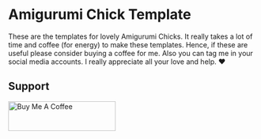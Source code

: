 # Amigurumi Chick Template
These are the templates for lovely Amigurumi Chicks.
It really takes a lot of time and coffee (for energy) to make these templates. Hence, if these are useful please consider buying a coffee for me. Also you can tag me in your social media accounts. I really appreciate all your love and help. ❤️

## Support
<a href="https://www.buymeacoffee.com/whizzycrafts" target="_blank"><img src="https://cdn.buymeacoffee.com/buttons/v2/default-yellow.png" alt="Buy Me A Coffee" style="height: 60px !important;width: 217px !important;" ></a>
